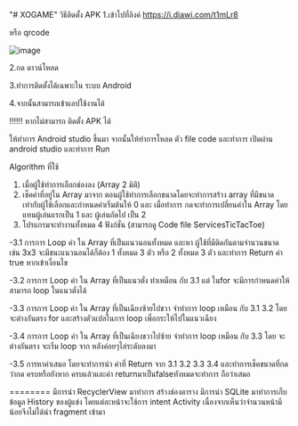"# XOGAME" 
วิธีติดตั้ง APK
1.เข้าไปที่ลิงค์
 https://i.diawi.com/t1mLr8

หรือ qrcode

![image](https://user-images.githubusercontent.com/84262934/227770448-f5db699a-f534-45e0-b7a0-3199930e4246.png)

2.กด ดาวน์โหลด

3.ทำการติดตั้งได้เฉพาะใน ระบบ Android

4.จากนั้นสามารถเข้าแอปใช้งานได้

!!!!!! หากไม่สามารถ ติดตั้ง APK ได้

ให้ทำการ Android studio ขึ้นมา จากนั้นให้ทำการโหลด ตัว file code และทำการ เปิดผ่าน android studio และทำการ Run


Algorithm ที่ใช้
1. เมื่อผู้ใช้ทำการเลือกช่องลง (Array 2 มิติ)
2. เช็คค่าที่อยู่ใน Array มาจาก ตอนผู้ใช้ทำการเลือกขนาดโดยจะทำการสร้าง array ที่มีขนาดเท่ากับผู้ใช้เลือกและกำหนดค่าเริ่มต้นให้ 0 และ เมื่อทำการ กดจะทำการเปลี่ยนค่าใน Array โดยแทนผู้เล่นแรกเป็น 1 และ 
ผู้เล่นถัดไป เป็น 2
3. โปรแกรมจะทำงานทั้งหมด 4 ฟังก์ชั่น (สามารถดู Code file ServicesTicTacToe)

-3.1 การการ Loop ค่า ใน Array ที่เป็นแนวนอนทั้งหมด และหา ผู้ใช้ที่มีติดกันตามจำนวนขนาด เช่น 3x3 จะมีชนะแนวนอนได้ก็ต้อง 1 ทั้งหมด 3 ตัว หรือ 2 ทั้งหมด 3 ตัว และทำการ Return ค่า true หากเข้าเงื่อนไข

-3.2 การการ Loop ค่า ใน Array ที่เป็นแนวตั่ง ทำเหมือน กับ 3.1 แต่ ในfor จะมีการกำหนดค่าให้สามารถ loop ในแนวตั่งได้

-3.3 การการ Loop ค่า ใน Array ที่เป็นเฉียงซ้ายไปขวา จำทำการ loop เหมือน กับ 3.1 3.2 โดย จะต่างกันตรง for และสร้างตัวแปลในการ loop เพื่อกระให้ไปในแนวเฉียง

-3.4 การการ Loop ค่า ใน Array ที่เป็นเฉียงขวาไปซ้าย จำทำการ loop เหมือน กับ  3.3 โดย จะต่างกันตรง จะเริ่ม loop จาก หลังค่อยๆไล่ระดับลงมา

-3.5 การหาค่าเสมอ โดยจะทำการนำ ค่าที่ Return จาก 3.1 3.2 3.3 3.4 และทำการเช็คขนาดที่กดว่ากด ครบหรือยังหาก ครบแล้วและค่า returnมาเป็นfalseทังหมดจะทำการ ถือว่าเสมอ
 
 ========
 มีการนำ RecyclerView มาทำการ สร้างช่องตาราง
 มีการนำ SQLite มาทำการเก็บข้อมูล History ของผู้แข่ง
 โดยแต่ละหน้าจะใช้การ intent Activity เนื่องจากเห็นว่าจำนวนหน้ามีน้อยจึงไม่ได้นำ fragment เข้ามา
 
 
